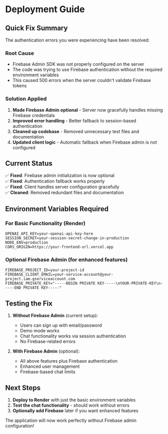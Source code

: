 # Deployment Guide

## Quick Fix Summary

The authentication errors you were experiencing have been resolved:

### **Root Cause**
- Firebase Admin SDK was not properly configured on the server
- The code was trying to use Firebase authentication without the required environment variables
- This caused 500 errors when the server couldn't validate Firebase tokens

### **Solution Applied**
1. **Made Firebase Admin optional** - Server now gracefully handles missing Firebase credentials
2. **Improved error handling** - Better fallback to session-based authentication
3. **Cleaned up codebase** - Removed unnecessary test files and documentation
4. **Updated client logic** - Automatic fallback when Firebase admin is not configured

## Current Status

✅ **Fixed**: Firebase admin initialization is now optional  
✅ **Fixed**: Authentication fallback works properly  
✅ **Fixed**: Client handles server configuration gracefully  
✅ **Cleaned**: Removed redundant files and documentation  

## Environment Variables Required

### For Basic Functionality (Render)
```env
OPENAI_API_KEY=your-openai-api-key-here
SESSION_SECRET=your-session-secret-change-in-production
NODE_ENV=production
CORS_ORIGIN=https://your-frontend-url.vercel.app
```

### Optional Firebase Admin (for enhanced features)
```env
FIREBASE_PROJECT_ID=your-project-id
FIREBASE_CLIENT_EMAIL=your-service-account@your-project.iam.gserviceaccount.com
FIREBASE_PRIVATE_KEY="-----BEGIN PRIVATE KEY-----\nYOUR-PRIVATE-KEY\n-----END PRIVATE KEY-----"
```

## Testing the Fix

1. **Without Firebase Admin** (current setup):
   - Users can sign up with email/password
   - Demo mode works
   - Chat functionality works via session authentication
   - No Firebase-related errors

2. **With Firebase Admin** (optional):
   - All above features plus Firebase authentication
   - Enhanced user management
   - Firebase-based chat limits

## Next Steps

1. **Deploy to Render** with just the basic environment variables
2. **Test the chat functionality** - should work without errors
3. **Optionally add Firebase** later if you want enhanced features

The application will now work perfectly without Firebase admin configuration!
